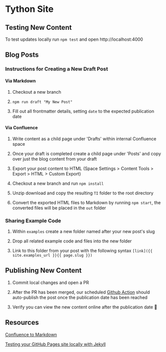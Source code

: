 # Tython Site

## Testing New Content

To test updates locally run `npm test` and open http://localhost:4000

## Blog Posts

### Instructions for Creating a New Draft Post

#### Via Markdown

1. Checkout a new branch

2. `npm run draft "My New Post"`

3. Fill out all frontmatter details, setting `date` to the expected publication date

#### Via Confluence

1. Write content as a child page under 'Drafts' within internal Confluence space

2. Once your draft is completed create a child page under 'Posts' and copy over just the blog content from your draft

3. Export your post content to HTML (Space Settings > Content Tools > Export > HTML > Custom Export)

4. Checkout a new branch and run `npm install`

5. Unzip download and copy the resulting `TI` folder to the root directory

6. Convert the exported HTML files to Markdown by running `npm start`, the converted files will be placed in the `out` folder

### Sharing Example Code

1. Within `examples` create a new folder named after your new post's slug

2. Drop all related example code and files into the new folder

3. Link to this folder from your post with the following syntax `[link]({{ site.examples_url }}{{ page.slug }})`

## Publishing New Content

1. Commit local changes and open a PR

2. After the PR has been merged, our scheduled
[Github Action](https://github.com/soywiz/github-action-jekyll-publish-drafts/blob/master/script.ts)
should auto-publish the post once the publication date has been reached

3. Verify you can view the new content online after the publication date :tada:

## Resources

[Confluence to Markdown](https://github.com/tythonco/confluence-to-markdown)

[Testing your GitHub Pages site locally with Jekyll](https://docs.github.com/en/github/working-with-github-pages/testing-your-github-pages-site-locally-with-jekyll)